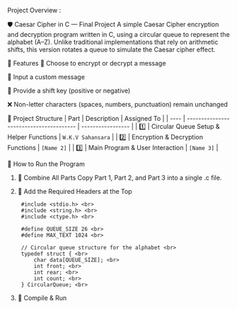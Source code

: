 Project Overview : 

🛡️ Caesar Cipher in C — Final Project
A simple Caesar Cipher encryption and decryption program written in C, using a circular queue to represent the alphabet (A–Z). Unlike traditional implementations that rely on arithmetic shifts, this version rotates a queue to simulate the Caesar cipher effect.

📌 Features
🔐 Choose to encrypt or decrypt a message

📝 Input a custom message

🔁 Provide a shift key (positive or negative)

❌ Non-letter characters (spaces, numbers, punctuation) remain unchanged

🔧 Project Structure
| Part | Description                             | Assigned To       |
| ---- | --------------------------------------- | ----------------- |
| 1️⃣  | Circular Queue Setup & Helper Functions | `W.K.V Sahansara` |
| 2️⃣  | Encryption & Decryption Functions       | `[Name 2]`        |
| 3️⃣  | Main Program & User Interaction         | `[Name 3]`        |


🚀 How to Run the Program
1. 📄 Combine All Parts
Copy Part 1, Part 2, and Part 3 into a single .c file.

2. 📌 Add the Required Headers at the Top

        #include <stdio.h> <br>
        #include <string.h> <br>
        #include <ctype.h> <br>
        
        #define QUEUE_SIZE 26 <br>
        #define MAX_TEXT 1024 <br>
        
        // Circular queue structure for the alphabet <br>
        typedef struct { <br>
            char data[QUEUE_SIZE]; <br>
            int front; <br>
            int rear; <br>
            int count; <br>
        } CircularQueue; <br>

3. 🧪 Compile & Run
